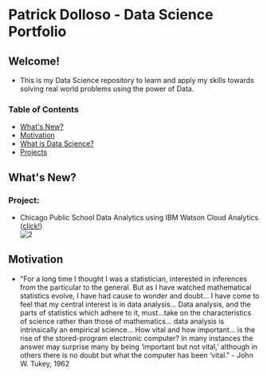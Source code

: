 # Patrick Dolloso - Data Science Portfolio
## Welcome!
* This is my Data Science repository to learn and apply my skills towards solving real world problems using the power of Data.
### Table of Contents
* [What's New?](#What's%New?)
* [Motivation](#motivation)
* [What is Data Science?](https://www.forbes.com/sites/gilpress/2013/05/28/a-very-short-history-of-data-science/#7feb74c355cf)
* [Projects](./projects/readme.md)

## What's New?
### Project:
* Chicago Public School Data Analytics using IBM Watson Cloud Analytics ([click!](http://nbviewer.jupyter.org/gist/patrickdolloso/eca2a273444dc2c083b0e5add952101c#Chicago-Public-School-Data-Analytics-using-IBM-Watson-Cloud-Analytics))  
![2](https://patrickdolloso.files.wordpress.com/2018/11/safety-score-heat-map-on-chicago-public-schools-2011-2012.png)

## Motivation
* "For a long time I thought I was a statistician, interested in inferences from the particular to the general. But as I have watched mathematical statistics evolve, I have had cause to wonder and doubt… I have come to feel that my central interest is in data analysis… Data analysis, and the parts of statistics which adhere to it, must…take on the characteristics of science rather than those of mathematics… data analysis is intrinsically an empirical science… How vital and how important… is the rise of the stored-program electronic computer? In many instances the answer may surprise many by being ‘important but not vital,’ although in others there is no doubt but what the computer has been ‘vital." - John W. Tukey, 1962